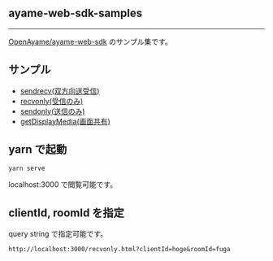 ## ayame-web-sdk-samples

---

[OpenAyame/ayame-web-sdk](https://github.com/OpenAyame/ayame-web-sdk) のサンプル集です。


## サンプル

- [sendrecv(双方向送受信)](./sendrecv.html)
- [recvonly(受信のみ)](./recvonly.html)
- [sendonly(送信のみ)](./sendonly.html)
- [getDisplayMedia(画面共有)](./displaymedia.html)

## yarn で起動

```
yarn serve
```

localhost:3000 で閲覧可能です。



## clientId, roomId を指定

query string で指定可能です。

```
http://localhost:3000/recvonly.html?clientId=hoge&roomId=fuga
```




